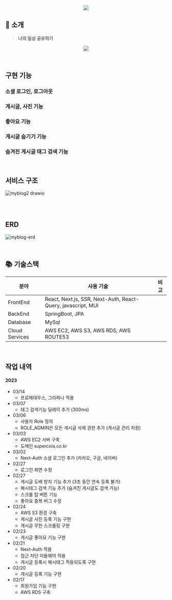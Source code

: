 <p align="center">
  <img src="https://user-images.githubusercontent.com/62537935/226505111-bbbe363f-7183-43b8-81d9-040d53a4dd68.png">
</p>

## 🔖 소개
> **나의 일상 공유하기**
> 
<p align="center">
  <img src="https://user-images.githubusercontent.com/62537935/226513661-830146e7-7e65-433f-b6ce-e95767e8a043.gif">
</p>

<br>

## 구현 기능

### 소셜 로그인, 로그아웃
### 게시글, 사진 기능
### 좋아요 기능
### 게시글 숨기기 기능
### 숨겨진 게시글 태그 검색 기능

<br>

## 서비스 구조
![myblog2 drawio](https://github.com/user-attachments/assets/839c4454-a461-48ad-9a27-831594596a73)

<br>

<br>

## ERD
![myblog-erd](https://github.com/user-attachments/assets/86fd3415-0b4d-4ec2-93c6-99d782a80536)


<br>

## 📚 기술스택

| 분야           | 사용 기술                                      | 비고 |
| -------------- |--------------------------------------------| ---- |
| FrontEnd       | React, Next.js, SSR, Next-Auth, React-Query, javascript, MUI |
| BackEnd        | SpringBoot, JPA                                    |
| Database       | MySql                                      |
| Cloud Services | AWS EC2, AWS S3, AWS RDS, AWS ROUTE53                            |

<br>

## 작업 내역
#### 2023
* 03/14
  * 프로메테우스, 그라파나 적용
* 03/07
  * 태그 검색기능 딜레이 추가 (300ms)
* 03/06
  * 사용자 Role 정의
  * ROLE_ADMIN은 모든 게시글 삭제 권한 추가 (게시글 관리 차원)
* 03/03
  * AWS EC2 서버 구축
  * 도메인 supercola.co.kr
* 03/02
  * Next-Auth 소셜 로그인 추가 (카카오, 구글, 네이버)
* 02/27
  * 로그인 화면 수정
* 02/27
  * 게시글 도배 방지 기능 추가 (3초 동안 연속 등록 불가)
  * 해시태그 검색 기능 추가 (숨겨진 게시글도 검색 가능)
  * 스크롤 탑 버튼 기능
  * 좋아요 중복 버그 수정
* 02/24
  * AWS S3 환경 구축
  * 게시글 사진 등록 기능 구현
  * 게시글 무한 스크롤링 구현
* 02/23
  * 게시글 좋아요 기능 구현
* 02/21
  * Next-Auth 적용
  * 접근 차단 미들웨어 적용
  * 게시글 등록시 해시태그 적용되도록 구현
* 02/20
  * 게시글 등록 기능 구현
* 02/17
  * 회원가입 기능 구현
  * AWS RDS 구축
